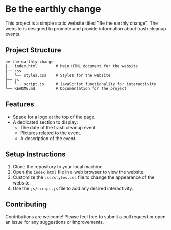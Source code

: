 # Be the earthly change

This project is a simple static website titled "Be the earthly change". The website is designed to promote and provide information about trash cleanup events.

## Project Structure

```
be-the-earthly-change
├── index.html        # Main HTML document for the website
├── css
│   └── styles.css    # Styles for the website
├── js
│   └── script.js     # JavaScript functionality for interactivity
└── README.md         # Documentation for the project
```

## Features

- Space for a logo at the top of the page.
- A dedicated section to display:
  - The date of the trash cleanup event.
  - Pictures related to the event.
  - A description of the event.

## Setup Instructions

1. Clone the repository to your local machine.
2. Open the `index.html` file in a web browser to view the website.
3. Customize the `css/styles.css` file to change the appearance of the website.
4. Use the `js/script.js` file to add any desired interactivity.

## Contributing

Contributions are welcome! Please feel free to submit a pull request or open an issue for any suggestions or improvements.
